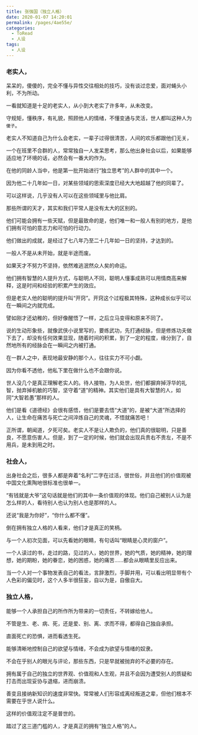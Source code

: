 ```yaml
---
title: 张强国（独立人格）
date: 2020-01-07 14:20:01
permalink: /pages/4ae55e/
categories:
  - ToRead
  - 人设
tags:
  - 人设
---
```




### 老实人，

呆呆的，傻傻的，完全不懂与异性交往相处的技巧，没有谈过恋爱，面对蝇头小利，不为所动。

一看就知道是十足的老实人，从小到大老实了许多年，从未改变。

守规矩，懂秩序，有礼貌，照顾他人的情绪，不懂变通与灵活，世人都叫这种人为`傻子`。

老实人不知道自己为什么会老实，一辈子过得很清苦，人间的欢乐都跟他们无关，



一个在班里不合群的人，常常独自一人发呆思考，那么他出身社会以后，如果能够适应地了环境的话，必然会有一番大的作为。

在他的同龄人当中，他是第一批开始进行“独立思考”的人群中的其中一个。

因为他二十几年如一日，对某些领域的思索深度已经大大地超越了他的同辈了。

可以这样说，几乎没有人可以在这些领域里与他比肩。



那些所谓的天才，其实和我们平常人是没有太大的区别的。

他们可能会拥有一些天赋，但是最致命的是，他们唯一和一般人有别的地方，是他们拥有可怕的意志力和可怕的行动力。

他们做出的成就，是经过了七八年乃至二十几年如一日的坚持，才达到的。

一般人不是从未开始，就是半途而废。

如果天才不努力不坚持，依然难逃泯然众人矣的命运。



他们拥有智慧的人提升方式，与聪明人不同，聪明人懂事成熟可以用情商高来解释，这是时间和经验的积累产生的效应。

但是老实人他的聪明的提升叫“开窍”。开窍这个过程极其特殊，这种成长似乎可以在一瞬间之内就完成。

譬如刚才还幼稚的，但好像醒悟了一样，之后立马变得和原来不同了。

说的生动形象些，就像武侠小说里写的，要练武功，先打通经脉，但是修炼功夫做下去了，却没有任何效果显现，随着时间的积累，到了一定的程度，缘分到了，自然地所有的经脉会在一瞬间之内被打通。

在一群人之中，表现地最安静的那个人，往往实力不可小觑。

因为你看不透他，他私下里在做什么也不会跟你说。

世人没几个是真正理解老实人的。待人接物，为人处世，他们都摒弃掉浮华的礼智，抛弃掉机敏的巧智，坚守着“道”的精神。其实他们是具有大智慧的人，如同“大智若愚”那样的人。

他们是看《道德经》会很有感悟，他们是要去悟“大道”的，是被“大道”所选择的人，让生命在痛苦与死亡之间淬炼自己的灵魂，不悟就痛苦吧！

正所谓，朝闻道，夕死可矣。老实人不是让人欺负的，他们真的很聪明，只是善良，不愿意伤害人。但是，到了一定的时候，他们就会出现兵贵右不贵左，不是不用兵，是未到用之时。

### 社会人，

出身社会之后，很多人都是奔着“名利”二字在过活，很世俗，并且他们的价值观被中国文化熏陶地很标准也很单一。

“有钱就是大爷”这句话就是他们的其中一条价值观的体现。他们自己被别人认为是怎么样的人，看待别人也认为别人也是那样的人。

还说“我是为你好”，“你什么都不懂”。

倒在拥有独立人格的人看来，他们才是真正的笑柄。



与一个人初次见面，可以先看她的眼睛，有句话叫“眼睛是心灵的窗户”。

一个人读过的书，走过的路，见过的人，她的世界，她的气质，她的精神，她的理想，她的期盼，她的眷恋，她的困惑，她的痛苦……都会从眼睛里反应出来。

当一个人对一个事物发表自己的看法，言辞激烈，手脚并用，可以看出明显带有个人色彩的偏见时，这个人多半很狂妄，自以为是，自傲自大。

### 独立人格，

能够一个人承担自己的所作所为带来的一切责任，不转嫁给他人。

不管是生、老、病、死，还是爱、别、离、求而不得，都得自己独自承担。

直面死亡的恐惧，进而看透生死。



能够清晰地控制自己的欲望与情绪，不会成为欲望与情绪的奴隶。

不会在乎别人的眼光与评论，那些东西，只是早就被抛弃的不必要的存在。



拥有属于自己的独立的世界观、价值观和人生观，并且不会因为遭受别人的质疑和打击而出现妥协与退缩，进而崩溃。

善变且接纳新知识的速度非常快。常常被人们形容成离经叛道之辈，但他们根本不需要在乎世人说什么。

这样的价值观注定不是普世的。



踏过了这三道门槛的人，才是真正的拥有“独立人格”的人。

